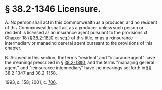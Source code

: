 # § 38.2-1346 Licensure.

<p>A. No person shall act in this Commonwealth as a producer, and no resident of this Commonwealth shall act as a producer, unless such person or resident is licensed as an insurance agent pursuant to the provisions of Chapter 18 (§ <a href='http://law.lis.virginia.gov/vacode/38.2-1800/'>38.2-1800</a> et seq.) of this title, or as a reinsurance intermediary or managing general agent pursuant to the provisions of this chapter.</p><p>B. As used in this section, the terms "resident" and "insurance agent" have the meanings prescribed in § <a href='http://law.lis.virginia.gov/vacode/38.2-1800/'>38.2-1800</a>, and the terms "managing general agent," and "reinsurance intermediary" have the meanings set forth in §§ <a href='http://law.lis.virginia.gov/vacode/38.2-1347/'>38.2-1347</a> and <a href='http://law.lis.virginia.gov/vacode/38.2-1358/'>38.2-1358</a>.</p><p>1993, c. 158; 2001, c. <a href='http://lis.virginia.gov/cgi-bin/legp604.exe?011+ful+CHAP0706'>706</a>.</p>